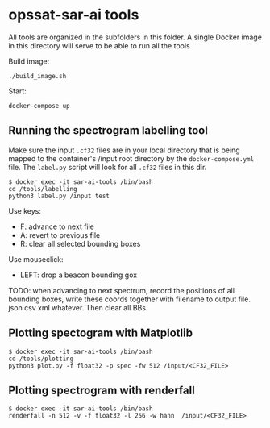# opssat-sar-ai tools

All tools are organized in the subfolders in this folder.
A single Docker image in this directory will serve to be able to run all the tools

Build image:
```
./build_image.sh
```

Start:
```
docker-compose up
```

## Running the spectrogram labelling tool
Make sure the input ```.cf32``` files are in your local directory that is being mapped to the container's /input root directory by the ```docker-compose.yml``` file. The ```label.py``` script will look for all ```.cf32``` files in this dir.
```
$ docker exec -it sar-ai-tools /bin/bash
cd /tools/labelling
python3 label.py /input test
```

Use keys:
- F: advance to next file
- A: revert to previous file
- R: clear all selected bounding boxes

Use mouseclick:
- LEFT: drop a beacon bounding gox

TODO: when advancing to next spectrum, record the positions of all bounding boxes, write these coords together with filename to output file. json csv xml whatever. Then clear all BBs.

## Plotting spectogram with Matplotlib
```
$ docker exec -it sar-ai-tools /bin/bash
cd /tools/plotting
python3 plot.py -f float32 -p spec -fw 512 /input/<CF32_FILE> 
```

## Plotting spectrogram with renderfall
```
$ docker exec -it sar-ai-tools /bin/bash
renderfall -n 512 -v -f float32 -l 256 -w hann  /input/<CF32_FILE> 
```




